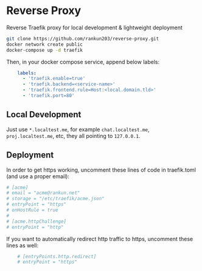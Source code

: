 # Reverse Proxy

Reverse Traefik proxy for local development & lightweight deployment

```bash
git clone https://github.com/rankun203/reverse-proxy.git
docker network create public
docker-compose up -d traefik
```

Then, in your docker compose service, append below labels:

```yml
    labels:
      - 'traefik.enable=true'
      - 'traefik.backend=<service-name>'
      - 'traefik.frontend.rule=Host:<local.domain.tld>'
      - 'traefik.port=80'
```

## Local Development

Just use `*.localtest.me`, for example `chat.localtest.me`, `proj.localtest.me`, etc, they all pointing to `127.0.0.1`.

## Deployment

In order to get https working, uncomment these lines of code in traefik.toml (and use a proper email):

```toml
# [acme]
# email = "acme@rankun.net"
# storage = "/etc/traefik/acme.json"
# entryPoint = "https"
# onHostRule = true
# 
# [acme.httpChallenge]
# entryPoint = "http"
```

If you want to automatically redirect http traffic to https, uncomment these lines as well:

```toml
    # [entryPoints.http.redirect]
    # entryPoint = "https"
```
